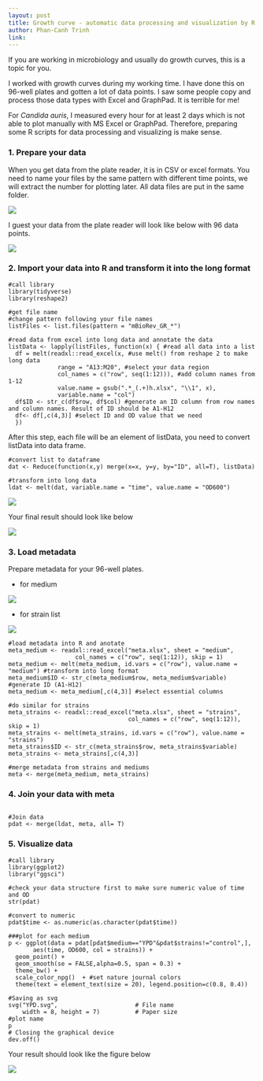 ```yaml
---
layout: post
title: Growth curve - automatic data processing and visualization by R
author: Phan-Canh Trinh
link: 
---
```



If you are working in microbiology and usually do growth curves, this is a topic for you.

I worked with growth curves during my working time. I have done this on 96-well plates and gotten a lot of data points. I saw some people copy and process those data types with Excel and GraphPad. It is terrible for me!

For *Candida auris*, I measured every hour for at least 2 days which is not able to plot manually with MS Excel or GraphPad. Therefore, preparing some R scripts for data processing and visualizing is make sense.

### 1.  Prepare your data

When you get data from the plate reader, it is in CSV or excel formats. You need to name your files by the same pattern with different time points, we will extract the number for plotting later. All data files are put in the same folder.

![](/images/eng_tut/growthcurve/datagr.png)

I guest your data from the plate reader will look like below with 96 data points.

![](/images/eng_tut/growthcurve/dataformat.png)

### 2.  Import your data into R and transform it into the long format

```{r}
#call library
library(tidyverse)
library(reshape2)

#get file name
#change pattern following your file names
listFiles <- list.files(pattern = "mBioRev_GR_*")

#read data from excel into long data and annotate the data
listData <- lapply(listFiles, function(x) { #read all data into a list
  df = melt(readxl::read_excel(x, #use melt() from reshape 2 to make long data
              range = "A13:M20", #select your data region
              col_names = c("row", seq(1:12))), #add column names from 1-12
              value.name = gsub(".*_(.+)h.xlsx", "\\1", x), 
              variable.name = "col") 
  df$ID <- str_c(df$row, df$col) #generate an ID column from row names and column names. Result of ID should be A1-H12
  df<- df[,c(4,3)] #select ID and OD value that we need
  })
```

After this step, each file will be an element of listData, you need to convert listData into data frame.

```{r}
#convert list to dataframe
dat <- Reduce(function(x,y) merge(x=x, y=y, by="ID", all=T), listData)

#transform into long data
ldat <- melt(dat, variable.name = "time", value.name = "OD600")
```

![](/images/eng_tut/growthcurve/datastr.png)

Your final result should look like below

![](/images/eng_tut/growthcurve/ldat.png)

### 3.  Load metadata

Prepare metadata for your 96-well plates.

-   for medium

![](/images/eng_tut/growthcurve/metamedium.png)

-   for strain list

![](/images/eng_tut/growthcurve/strains.png)

```{r}
#load metadata into R and anotate
meta_medium <- readxl::read_excel("meta.xlsx", sheet = "medium",
                   col_names = c("row", seq(1:12)), skip = 1)
meta_medium <- melt(meta_medium, id.vars = c("row"), value.name = "medium") #transform into long format
meta_medium$ID <- str_c(meta_medium$row, meta_medium$variable) #generate ID (A1-H12)
meta_medium <- meta_medium[,c(4,3)] #select essential columns

#do similar for strains
meta_strains <- readxl::read_excel("meta.xlsx", sheet = "strains",
                                  col_names = c("row", seq(1:12)), skip = 1)
meta_strains <- melt(meta_strains, id.vars = c("row"), value.name = "strains")
meta_strains$ID <- str_c(meta_strains$row, meta_strains$variable)
meta_strains <- meta_strains[,c(4,3)]

#merge metadata from strains and mediums
meta <- merge(meta_medium, meta_strains)
```

### 4.  Join your data with meta

```{r}

#Join data
pdat <- merge(ldat, meta, all= T)
```

### 5.  Visualize data

```{r}
#call library
library(ggplot2)
library("ggsci")

#check your data structure first to make sure numeric value of time and OD
str(pdat)

#convert to numeric
pdat$time <- as.numeric(as.character(pdat$time))

###plot for each medium
p <- ggplot(data = pdat[pdat$medium=="YPD"&pdat$strains!="control",],
       aes(time, OD600, col = strains)) + 
  geom_point() + 
  geom_smooth(se = FALSE,alpha=0.5, span = 0.3) +
  theme_bw() + 
  scale_color_npg()  + #set nature journal colors
  theme(text = element_text(size = 20), legend.position=c(0.8, 0.4))

#Saving as svg
svg("YPD.svg",                      # File name
    width = 8, height = 7)          # Paper size
#plot name
p
# Closing the graphical device
dev.off() 

```

Your result should look like the figure below

![](/images/eng_tut/growthcurve/plot.png)
